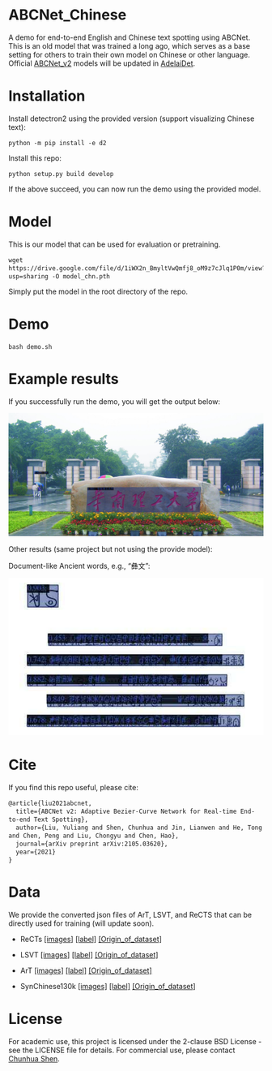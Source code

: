 # ABCNet_Chinese
A demo for end-to-end English and Chinese text spotting using ABCNet. This is an old model that was trained a long ago, which serves as a base setting for others to train their own model on Chinese or other language. Official [ABCNet_v2](https://arxiv.org/abs/2105.03620) models will be updated in [AdelaiDet](https://github.com/aim-uofa/AdelaiDet).

# Installation
Install detectron2 using the provided version (support visualizing Chinese text):
```
python -m pip install -e d2
```
Install this repo:
```
python setup.py build develop
```
If the above succeed, you can now run the demo using the provided model.


# Model
This is our model that can be used for evaluation or pretraining. 

```
wget https://drive.google.com/file/d/1iWX2n_BmyltVwQmfj8_oM9z7cJlq1P0m/view?usp=sharing -O model_chn.pth
```
Simply put the model in the root directory of the repo. 

# Demo

```
bash demo.sh
```

# Example results
If you successfully run the demo, you will get the output below:
<div align="center">
    <img src="demo/exp1.png" width="960" >
</div>

Other results (same project but not using the provide model):

Document-like Ancient words, e.g., “彝文”:
<div align="center">
    <img src="demo/exp4.png" width="960" >
</div>

# Cite
If you find this repo useful, please cite:
```
@article{liu2021abcnet,
  title={ABCNet v2: Adaptive Bezier-Curve Network for Real-time End-to-end Text Spotting},
  author={Liu, Yuliang and Shen, Chunhua and Jin, Lianwen and He, Tong and Chen, Peng and Liu, Chongyu and Chen, Hao},
  journal={arXiv preprint arXiv:2105.03620},
  year={2021}
}
```

# Data
We provide the converted json files of ArT, LSVT, and ReCTS that can be directly used for training (will update soon).

- ReCTs [[images]](TBD) [[label]](TBD) [[Origin_of_dataset]](https://rrc.cvc.uab.es/?ch=12)

- LSVT [[images]](TBD) [[label]](TBD) [[Origin_of_dataset]](https://rrc.cvc.uab.es/?ch=16)

- ArT [[images]](TBD) [[label]](TBD) [[Origin_of_dataset]](https://rrc.cvc.uab.es/?ch=14)

- SynChinese130k [[images]](TBD) [[label]](TBD) [[Origin_of_dataset]](https://arxiv.org/abs/2105.03620)


# License 
For academic use, this project is licensed under the 2-clause BSD License - see the LICENSE file for details. For commercial use, please contact [Chunhua Shen](mailto:chhshen@gmail.com).
